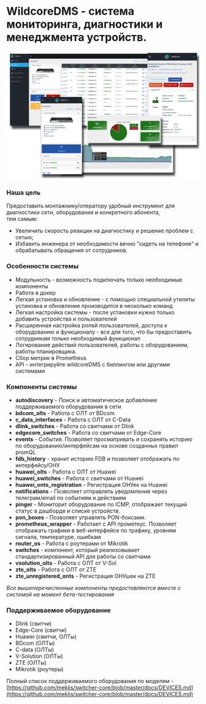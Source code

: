 # **WildcoreDMS** - система мониторинга, диагностики и менеджмента устройств.
![](./assets/main-logo.png)

### Наша цель
Предоставить монтажнику/оператору удобный инструмент для диагностики сети, оборудования и конкретного абонента,    
тем самым:

- Увеличить скорость реакции на диагностику и решение проблем с сетью;
- Избавить инженера от необходимости вечно "сидеть на телефоне" и обрабатывать обращения от сотрудников.


### Особенности системы
* Модульность - возможность подключать только необходимые компоненты
* Работа в докер
* Легкая установка и обновление - с помощью специальной утилиты установка и обновление производится в несколько команд
* Легкая настройка системы - после установки нужно только добавить устройства и пользователей
* Расширенная настройка ролей пользователей, доступа к оборудованию и функционалу - все для того, что бы предоставить сотрудникам только необходимый функционал
* Логирование действий пользователей, работы с оборудованием, работы планировщика.
* Сбор метрик в Prometheus
* API - интегрируйте wildcoreDMS с биллингом или другими системами

### Компоненты системы
* **autodiscovery** - Поиск и автоматическое добавление поддерживаемого оборудования в сети
* **bdcom_olts** - Работа с ОЛТ от BDcom
* **c_data_interfaces** - Работа с ОЛТ от C-Data
* **dlink_switches** - Работа со свитчами от Dlink
* **edgecore_switches** - Работа со свитчами от Edge-Core
* **events** - События. Позволяет просматривать и сохранять историю по оборудованию/интерфейсам на основе созданных правил promQL
* **fdb_history** - хранит историю FDB и позволяет отображать по интерфейсу/ОНУ
* **huawei_olts** - Работа с ОЛТ от Huawei
* **huawei_switches** - Работа с свитчами от Huawei
* **huawei_onts_registration** - Регистрация ОНУек на Huawei
* **notifications** - Позволяет отправлять уведомления через телеграм/email по событиям и действиям
* **pinger** - Мониторит оборудование по ICMP, отображает текущий статус в дашборде и списке устройств. 
* **pon_boxes** - Позволяет управлять PON-боксами.    
* **prometheus_wrapper** - Работает с API прометеус. Позволяет отображать графики в веб-интерфейсе по трафику, уровням сигнала, температуре, ошибкам
* **router_os** - Работа с роутерами от Mikrotik
* **switches** - компонент, который реализовывает стандартизированный API для работы со свитчами
* **vsolution_olts** - Работа с ОЛТ от V-Sol
* **zte_olts** - Работа с ОЛТ от ZTE
* **zte_unregistered_onts** - Регистрация ОНУшек на ZTE

_Все вышеперечисленные компоненты предоставляются вместе с системой на момент бета-тестирования_

### Поддерживаемое оборудование
* Dlink (свитчи)
* Edge-Core (свитчи)
* Huawei (свитчи, ОЛТы)
* BDcom (ОЛТы)
* C-data (ОЛТы)
* V-Solution (ОЛТы)
* ZTE (ОЛТы)
* Mikrotik (роутеры)

Полный список поддерживаемого оборудования по моделям - [https://github.com/meklis/switcher-core/blob/master/docs/DEVICES.md](https://github.com/meklis/switcher-core/blob/master/docs/DEVICES.md)
